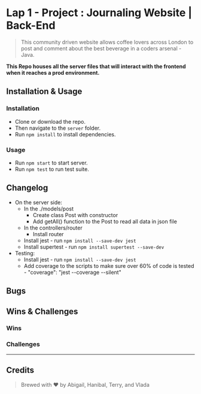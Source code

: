 # Lap 1 - Project : Journaling Website | Back-End

> This community driven website allows coffee lovers across London to post and comment about the best beverage in a coders arsenal - Java.

**This Repo houses all the server files that will interact with the frontend when it reaches a prod environment.**

## Installation & Usage

### Installation

* Clone or download the repo.
* Then navigate to the `server` folder.
* Run `npm install` to install dependencies.

### Usage

* Run `npm start` to start server.
* Run `npm test` to run test suite.

## Changelog
* On the server side:
    *  In the ./models/post 
        * Create class Post with constructor
        * Add getAll() function to the Post to read all data in json file 
    * In the controllers/router
        * Install router
    * Install jest - run `npm install --save-dev jest`
    * Install supertest - run `npm install supertest --save-dev`
* Testing:
    * Install jest - run `npm install --save-dev jest`
    * Add coverage to the scripts to make sure over 60% of code is tested - "coverage": "jest --coverage --silent"

## Bugs


## Wins & Challenges

### Wins

### Challenges

----
## Credits

>Brewed with ❤️ by Abigail, Hanibal, Terry, and Vlada
